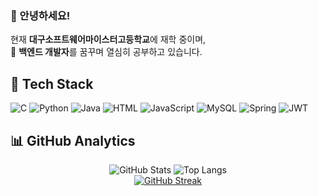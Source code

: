 ### 👋 안녕하세요!

현재 **대구소프트웨어마이스터고등학교**에 재학 중이며,  
🌱 **백엔드 개발자**를 꿈꾸며 열심히 공부하고 있습니다.

## 🔷 Tech Stack
![C](https://img.shields.io/badge/C-A8B9CC?logo=c&logoColor=white)
![Python](https://img.shields.io/badge/Python-3776AB?logo=python&logoColor=white)
![Java](https://img.shields.io/badge/Java-007396?logo=java&logoColor=white)
![HTML](https://img.shields.io/badge/HTML5-E34F26?logo=html5&logoColor=white)
![JavaScript](https://img.shields.io/badge/JavaScript-F7DF1E?logo=javascript&logoColor=black)
![MySQL](https://img.shields.io/badge/MySQL-4479A1?logo=mysql&logoColor=white)
![Spring](https://img.shields.io/badge/Spring_Boot-6DB33F?logo=springboot&logoColor=white)
![JWT](https://img.shields.io/badge/JWT-black?style=flat&logo=JSON%20web%20tokens)

## 📊 GitHub Analytics
<p align="center">
  <img src="https://github-readme-stats.vercel.app/api?username=Finefinee&show_icons=true&theme=tokyonight" alt="GitHub Stats"/>
  <img src="https://github-readme-stats.vercel.app/api/top-langs/?username=Finefinee&layout=compact&theme=tokyonight" alt="Top Langs"/>
  <br/>
  <a href="https://git.io/streak-stats">
    <img src="https://github-readme-streak-stats.herokuapp.com/?user=Finefinee&theme=tokyonight&hide_border=true" alt="GitHub Streak"/>
  </a>
</p>




